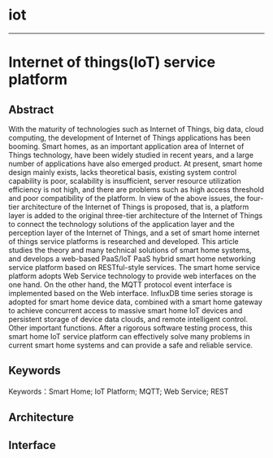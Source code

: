 # iot

---

# Internet of things(IoT) service platform


## Abstract
With the maturity of technologies such as Internet of Things, big data, cloud computing, the development of Internet of Things applications has been booming. Smart homes, as an important application area of Internet of Things technology, have been widely studied in recent years, and a large number of applications have also emerged product. At present, smart home design mainly exists, lacks theoretical basis, existing system control capability is poor, scalability is insufficient, server resource utilization efficiency is not high, and there are problems such as high access threshold and poor compatibility of the platform.
In view of the above issues, the four-tier architecture of the Internet of Things is proposed, that is, a platform layer is added to the original three-tier architecture of the Internet of Things to connect the technology solutions of the application layer and the perception layer of the Internet of Things, and a set of smart home internet of things service platforms is researched and developed.
This article studies the theory and many technical solutions of smart home systems, and develops a web-based PaaS/IoT PaaS hybrid smart home networking service platform based on RESTful-style services. The smart home service platform adopts Web Service technology to provide web interfaces on the one hand. On the other hand, the MQTT protocol event interface is implemented based on the Web interface. InfluxDB time series storage is adopted for smart home device data, combined with a smart home gateway to achieve concurrent access to massive smart home IoT devices and persistent storage of device data clouds, and remote intelligent control. Other important functions.
After a rigorous software testing process, this smart home IoT service platform can effectively solve many problems in current smart home systems and can provide a safe and reliable service.

## Keywords
Keywords：Smart Home; IoT Platform; MQTT; Web Service; REST

## Architecture


## Interface




